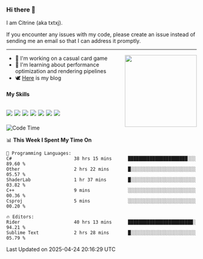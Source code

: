 ### Hi there 👋

I am Citrine (aka txtxj).

If you encounter any issues with my code, please create an issue instead of sending me an email so that I can address it promptly.

---

<img align="right" height="190" src="http://github-profile-summary-cards.vercel.app/api/cards/stats?username=txtxj&theme=vue">

- 🌱 I'm working on a casual card game
- 📖 I'm learning about performance optimization and rendering pipelines
- 🕊️ [Here](https://txtxj.top) is my blog

#### My Skills

![](https://img.shields.io/badge/Unity-000000?logo=unity&logoColor=fff)
![](https://img.shields.io/badge/C%23-239120?logo=csharp&logoColor=fff)
![](https://img.shields.io/badge/Python-3e74a2?logo=python&logoColor=fff)
![](https://img.shields.io/badge/C++-65318e?logo=cplusplus&logoColor=fff)
![](https://img.shields.io/badge/Vue-4FC08D?logo=vuedotjs&logoColor=fff)
![](https://img.shields.io/badge/Blender-f5792a?logo=blender&logoColor=fff)
![](https://img.shields.io/badge/MS%20SQL-cc2927?logo=microsoftsqlserver&logoColor=fff)
---

<!--START_SECTION:waka-->
![Code Time](http://img.shields.io/badge/Code%20Time-2%2C784%20hrs%202%20mins-blue)

📊 **This Week I Spent My Time On** 

```text
💬 Programming Languages: 
C#                       38 hrs 15 mins      ██████████████████████░░░   89.60 % 
Other                    2 hrs 22 mins       █░░░░░░░░░░░░░░░░░░░░░░░░   05.57 % 
ShaderLab                1 hr 37 mins        █░░░░░░░░░░░░░░░░░░░░░░░░   03.82 % 
C++                      9 mins              ░░░░░░░░░░░░░░░░░░░░░░░░░   00.36 % 
Csproj                   5 mins              ░░░░░░░░░░░░░░░░░░░░░░░░░   00.20 % 

🔥 Editors: 
Rider                    40 hrs 13 mins      ████████████████████████░   94.21 % 
Sublime Text             2 hrs 28 mins       █░░░░░░░░░░░░░░░░░░░░░░░░   05.79 % 
```


 Last Updated on 2025-04-24 20:16:29 UTC
<!--END_SECTION:waka-->
